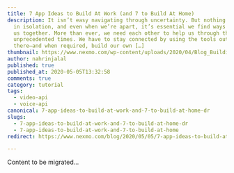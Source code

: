 ```yaml
---
title: 7 App Ideas to Build At Work (and 7 to Build At Home)
description: It isn’t easy navigating through uncertainty. But nothing happens
  in isolation, and even when we’re apart, it’s essential we find ways to bring
  us together. More than ever, we need each other to help us through these
  unprecedented times. We have to stay connected by using the tools out
  there—and when required, build our own […]
thumbnail: https://www.nexmo.com/wp-content/uploads/2020/04/Blog_Building-Communications-Apps_1200x600.png
author: nahrinjalal
published: true
published_at: 2020-05-05T13:32:58
comments: true
category: tutorial
tags:
  - video-api
  - voice-api
canonical: 7-app-ideas-to-build-at-work-and-7-to-build-at-home-dr
slugs:
  - 7-app-ideas-to-build-at-work-and-7-to-build-at-home-dr
  - 7-app-ideas-to-build-at-work-and-7-to-build-at-home
redirect: https://www.nexmo.com/blog/2020/05/05/7-app-ideas-to-build-at-work-and-7-to-build-at-home-dr

---
```

Content to be migrated...